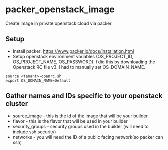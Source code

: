 # packer_openstack_image
Create image in private openstack cloud via packer

## Setup
- Install packer: https://www.packer.io/docs/installation.html
- Setup openstack environment variables (OS_PROJECT_ID, OS_PROJECT_NAME, OS_PASSWORD). I did this by downloading the Openstack RC file v3. I had to manually set OS_DOMAIN_NAME.
```
source <tenant>-openrc.sh
export OS_DOMAIN_NAME=Default
```
## Gather names and IDs specific to your openstack cluster
- source_image - this is the id of the image that will be your builder
- flavor - this is the flavor that will be used in your builder
- security_groups - security groups used in the builder (will need to include ssh security)
- networks - you will need the ID of a public facing network(so packer can ssh)


